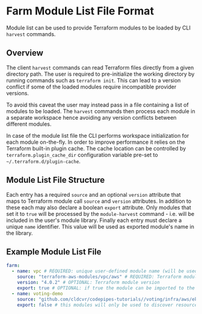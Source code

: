 # Farm Module List File Format

Module list can be used to provide Terraform modules to be loaded by CLI `harvest` commands.

## Overview

The client `harvest` commands can read Terraform files directly from a given directory path. The user is required to pre-initialize the working directory by running commands such as `terraform init`. This can lead to a version conflict if some of the loaded modules require incompatible provider versions.

To avoid this caveat the user may instead pass in a file containing a list of modules to be loaded. The `harvest` commands then process each module in a separate workspace hence avoiding any version conflicts between different modules.

In case of the module list file the CLI performs workspace initialization for each module on-the-fly. In order to improve performance it relies on the Terraform built-in plugin cache. The cache location can be controlled by `terraform.plugin_cache_dir` configuration variable pre-set to `~/.terraform.d/plugin-cache`.

## Module List File Structure

Each entry has a required `source` and an optional `version` attribute that maps to Terraform module call `source` and `version` attributes.
In addition to these each may also declare a boolean `export` attribute. Only modules that set it to `true` will be processed by the `module-harvest` command - i.e. will be included in the user's module library.
Finally each entry must declare a unique `name` identifier. This value will be used as exported module's name in the library.

## Example Module List File

```yaml
farm:
  - name: vpc # REQUIRED: unique user-defined module name (will be used as name for exported modules)
    source: "terraform-aws-modules/vpc/aws" # REQUIRED: Terraform module source
    version: "4.0.2" # OPTIONAL: Terraform module version
    export: true # OPTIONAL: if true the module can be imported to the module library, otherwise it will be used only in discovery of resource attributes and mappings
  - name: voting-demo
    source: "github.com/cldcvr/codepipes-tutorials//voting/infra/aws/eks?ref=terrarium-sources"
    export: false # this modules will only be used to discover resource attributes and mappings between resources

```
